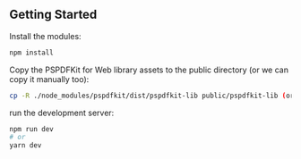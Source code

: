 ## Getting Started

Install the modules:

```bash
npm install
```

Copy the PSPDFKit for Web library assets to the public directory (or we can copy it manually too):

```bash
cp -R ./node_modules/pspdfkit/dist/pspdfkit-lib public/pspdfkit-lib (or you can copy it manually)
```

run the development server:

```bash
npm run dev
# or
yarn dev
```
